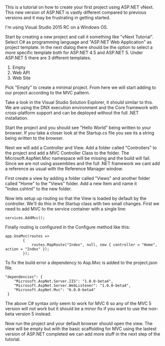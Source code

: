 ﻿This is a tutorial on how to create your first project using ASP.NET vNext. This new version of ASP.NET is vastly different compared to previous versions and it may be frustrating in getting started. 

I'm using Visual Studio 2015 RC on a Windows OS.

Start by creating a new project and call it something like "vNext Tutorial". Select C# as programming language and "ASP.NET Web Application" as project template. In the next dialog there should be the option to select a more specific template both for ASP.NET 4.5 and ASP.NET 5. Under ASP.NET 5 there are 3 different templates.

1. Empty
2. Web API
3. Web Site

Pick "Empty" to create a minimal project. From here we will start adding to our project according to the MVC pattern.

Take a look in the Visual Studio Solution Explorer, it should similar to this. We are using the DNX execution environment and the Core framework with cross-platform support and can be deployed without the full .NET installation.

<Insert Struture1.png here>

Start the project and you should see "Hello World" being written to your browser. If you take a closer look at the Startup.cs file you see its a string being written to the browser.

Next we will add a Controller and View. Add a folder called "Controllers" to the project and add a MVC Controller Class to the folder. The Microsoft.AspNet.Mvc namespace will be missing and the build will fail. Since we are not using assemblies and the full .NET framework we cant add a reference as usual with the Reference Manager window.

First create a view by adding a folder called "Views" and another folder called "Home" to the "Views" folder. Add a new Item and name it "Index.cshtml" to the new folder. 

Now lets setup up routing so that the View is loaded by default by the controller. We'll do this in the Startup class with two small changes. First we need to add MVC to the service container with a single line:

    services.AddMvc();

Finally routing is configured in the Configure method like this:

    app.UseMvc(routes =>
            {
                routes.MapRoute("Index", null, new { controller = "Home", action = "Index" });
            });

To fix the build error a dependency to Asp.Mvc is added to the project.json file. 
 
    "dependencies": {
        "Microsoft.AspNet.Server.IIS": "1.0.0-beta4",
        "Microsoft.AspNet.Server.WebListener": "1.0.0-beta4",
        "Microsoft.AspNet.Mvc": "6.0.0-beta4"
     }  

The above C# syntax only seem to work for MVC 6 so any of the MVC 5 version will not work but it should be a minor fix if you want to use the non-beta version 5 instead.

Now run the project and your default browser should open the view. The view will be empty but with the basic scaffolding for MVC using the lastest version of ASP.NET completed we can add more stuff in the next step of the tutorial.






